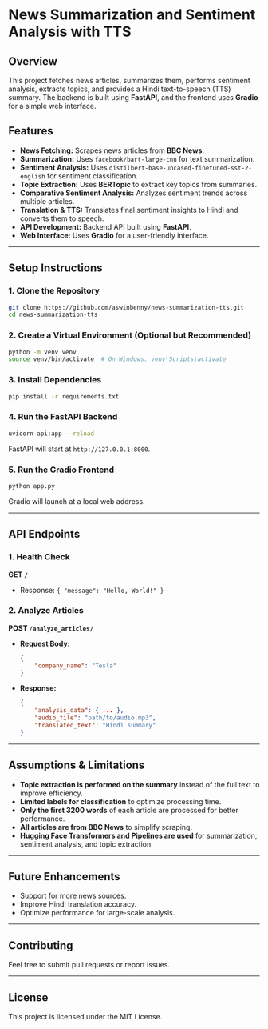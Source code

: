 # News Summarization and Sentiment Analysis with TTS

## Overview
This project fetches news articles, summarizes them, performs sentiment analysis, extracts topics, and provides a Hindi text-to-speech (TTS) summary. The backend is built using **FastAPI**, and the frontend uses **Gradio** for a simple web interface.

## Features
- **News Fetching:** Scrapes news articles from **BBC News**.
- **Summarization:** Uses `facebook/bart-large-cnn` for text summarization.
- **Sentiment Analysis:** Uses `distilbert-base-uncased-finetuned-sst-2-english` for sentiment classification.
- **Topic Extraction:** Uses **BERTopic** to extract key topics from summaries.
- **Comparative Sentiment Analysis:** Analyzes sentiment trends across multiple articles.
- **Translation & TTS:** Translates final sentiment insights to Hindi and converts them to speech.
- **API Development:** Backend API built using **FastAPI**.
- **Web Interface:** Uses **Gradio** for a user-friendly interface.

---

## Setup Instructions

### 1. Clone the Repository
```bash
git clone https://github.com/aswinbenny/news-summarization-tts.git
cd news-summarization-tts
```

### 2. Create a Virtual Environment (Optional but Recommended)
```bash
python -m venv venv
source venv/bin/activate  # On Windows: venv\Scripts\activate
```

### 3. Install Dependencies
```bash
pip install -r requirements.txt
```

### 4. Run the FastAPI Backend
```bash
uvicorn api:app --reload
```
FastAPI will start at `http://127.0.0.1:8000`.

### 5. Run the Gradio Frontend
```bash
python app.py
```
Gradio will launch at a local web address.

---

## API Endpoints

### 1. Health Check
**GET `/`**
- Response: `{ "message": "Hello, World!" }`

### 2. Analyze Articles
**POST `/analyze_articles/`**
- **Request Body:**
  ```json
  {
      "company_name": "Tesla"
  }
  ```
- **Response:**
  ```json
  {
      "analysis_data": { ... },
      "audio_file": "path/to/audio.mp3",
      "translated_text": "Hindi summary"
  }
  ```

---

## Assumptions & Limitations
- **Topic extraction is performed on the summary** instead of the full text to improve efficiency.
- **Limited labels for classification** to optimize processing time.
- **Only the first 3200 words** of each article are processed for better performance.
- **All articles are from BBC News** to simplify scraping.
- **Hugging Face Transformers and Pipelines are used** for summarization, sentiment analysis, and topic extraction.

---

## Future Enhancements
- Support for more news sources.
- Improve Hindi translation accuracy.
- Optimize performance for large-scale analysis.

---

## Contributing
Feel free to submit pull requests or report issues.

---

## License
This project is licensed under the MIT License.

